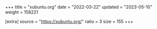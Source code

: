 +++
title = "xubuntu.org"
date = "2022-03-22"
updated = "2023-05-10"
weight = 158221

[extra]
source = "https://xubuntu.org/"
ratio = 3
size = 155
+++
